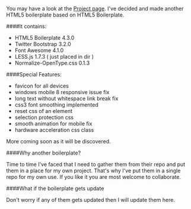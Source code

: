 You may have a look at the [Project page](http://mazhar266.github.io/Awesome-Bootstrap-Boilerplate/).
I've decided and made another HTML5 boilerplate based on HTML5 Boilerplate.

####It contains:

* HTML5 Boilerplate 4.3.0
* Twitter Bootstrap 3.2.0
* Font Awesome 4.1.0
* LESS.js 1.7.3 ( just placed in dir )
* Normalize-OpenType.css 0.1.3

####Special Features:

* favicon for all devices
* windows mobile 8 responsive issue fix
* long text without whitespace link break fix
* css3 font smoothing implemented
* reset css of an element
* selection protection css
* smooth animation for mobile fix
* hardware acceleration css class

More coming soon as it will be discovered.

####Why another boilerplate?

Time to time I've faced that I need to gather them from their repo and put them in a place for my own project. That's why I've put them in a single repo for my own use. If you like it you are most welcome to collaborate.

####What if the boilerplate gets update

Don't worry if any of them gets updated then I will update them here.
